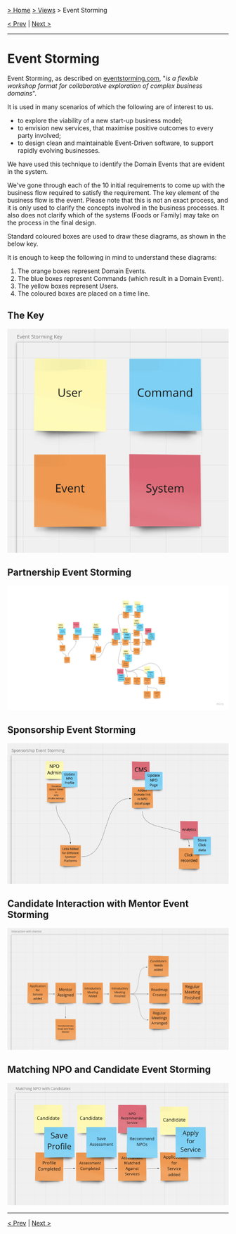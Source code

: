 [> Home](../../README.md) [> Views](../README.md)  > Event Storming

[< Prev](../4.1.FunctionalView/README.md)  |  [Next >](../4.3.Scenarios/README.md)

---

# Event Storming

Event Storming, as described on [eventstorming.com](https://www.eventstorming.com/), "*is a flexible workshop format for collaborative exploration of complex business domains*".

It is used in many scenarios of which the following are of interest to us.

* to explore the viability of a new start-up business model;
* to envision new services, that maximise positive outcomes to every party involved;
* to design clean and maintainable Event-Driven software, to support rapidly evolving businesses.

We have used this technique to identify the Domain Events that are evident in the system.

We've gone through each of the 10 initial requirements to come up with the business flow required to satisfy the requirement. The key element of the business flow is the event. Please note that this is not an exact process, and it is only used to clarify the concepts involved in the business processes. It also does not clarify which of the systems (Foods or Family) may take on the process in the final design.

Standard coloured boxes are used to draw these diagrams, as shown in the below key.

It is enough to keep the following in mind to understand these diagrams:

1. The orange boxes represent Domain Events.
2. The blue boxes represent Commands (which result in a Domain Event).
3. The yellow boxes represent Users.
4. The coloured boxes are placed on a time line.

## The Key

![Partnership-Event-Storming.jpg](../../assets/images/event-storming-key.png)


## Partnership Event Storming

![Partnership-Event-Storming.jpg](../../assets/images/event-storming-partnership.jpg)

## Sponsorship Event Storming

![Partnership-Event-Storming.jpg](../../assets/images/event-storming-sponsorship.png)

## Candidate Interaction with Mentor Event Storming

![Partnership-Event-Storming.jpg](../../assets/images/event-storming-interaction-with-mentor.png)

## Matching NPO and Candidate Event Storming

![Partnership-Event-Storming.jpg](../../assets/images/event-storming-matching-npo-candidate.png)

---

[< Prev](../4.1.FunctionalView/README.md)  |  [Next >](../4.3.Scenarios/README.md)

